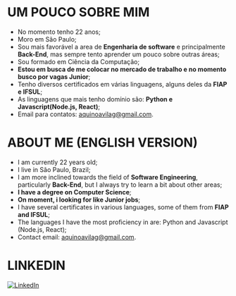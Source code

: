 # UM POUCO SOBRE MIM 

* No momento tenho 22 anos;
* Moro em São Paulo;
* Sou mais favorável a area de **Engenharia de software** e principalmente **Back-End**, mas sempre tento aprender um pouco sobre outras áreas;
* Sou formado em Ciência da Computação;
* **Estou em busca de me colocar no mercado de trabalho e no momento busco por vagas Junior**;
* Tenho diversos certificados em várias linguagens, alguns deles da **FIAP e IFSUL**;
* As linguagens que mais tenho domínio são: **Python e Javascript(Node.js, React)**;
* Email para contatos: aquinoavilag@gmail.com.



# ABOUT ME (ENGLISH VERSION)
* I am currently 22 years old;
* I live in São Paulo, Brazil;
* I am more inclined towards the field of **Software Engineering**, particularly **Back-End**, but I always try to learn a bit about other areas;
* **I have a degree on Computer Science**;
* **On moment, i looking for like Junior jobs**;
* I have several certificates in various languages, some of them from **FIAP and IFSUL**;
* The languages I have the most proficiency in are: Python and Javascript (Node.js, React);
* Contact email: aquinoavilag@gmail.com.



# LINKEDIN
[![LinkedIn](https://img.shields.io/badge/LinkedIn-Profile-blue?style=flat-square&logo=linkedin)](https://www.linkedin.com/in/gustavodeaquinoavila/)

